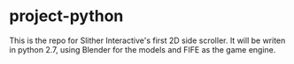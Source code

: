 project-python
==============

This is the repo for Slither Interactive's first 2D side scroller. It will be writen in python 2.7, using Blender for the models and FIFE as the game engine. 